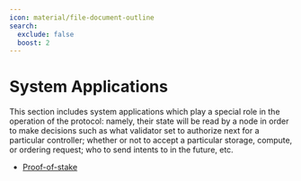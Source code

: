 ```yaml
---
icon: material/file-document-outline
search:
  exclude: false
  boost: 2
---
```


# System Applications

This section includes system applications which play a special role in the operation of the protocol: namely, their state will be read by a node in order to make decisions such as what validator set to authorize next for a particular controller; whether or not to accept a particular storage, compute, or ordering request; who to send intents to in the future, etc.

- [Proof-of-stake](./proof-of-stake.md)